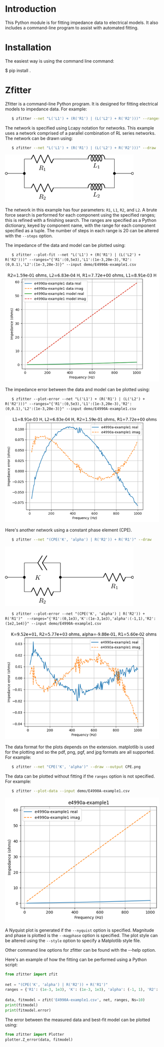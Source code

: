Introduction
============

This Python module is for fitting impedance data to electrical models.   It also includes a command-line program to assist with automated fitting.


Installation
============

The easiest way is using the command line command:

   $ pip install .
   
   
Zfitter
=======

Zfitter is a command-line Python program.  It is designed for fitting
electrical models to impedance data.   For example:

``` bash
   $ zfitter --net "L('L1') + (R('R1') | (L('L2') + R('R2')))" --ranges="{'R1':(0,5e3),'L1':(1e-3,20e-3),'R2':(0,0.1),'L2':(1e-3,20e-3)}" --input demo/E4990A-example1.csv --plot-error
```
   
The network is specified using Lcapy notation for networks.  This example uses a network comprised of a parallel combination of RL series networks.  The network can be drawn using:

``` bash
   $ zfitter --net "L('L1') + (R('R1') | (L('L2') + R('R2')))" --draw
```

![](doc/RL2.png)


The network in this example has four parameters: `R1`, `L1`, `R2`, and
`L2`.  A brute force search is performed for each component using the
specified ranges; this is refined with a finishing search.  The ranges
are specified as a Python dictionary, keyed by component name, with
the range for each component specified as a tuple.  The number of
steps in each range is 20 can be altered with the `--steps` option.

The impedance of the data and model can be plotted using:

```
   $ zfitter --plot-fit --net "L('L1') + (R('R1') | (L('L2') + R('R2')))" --ranges="{'R1':(0,5e3),'L1':(1e-3,20e-3),'R2':(0,0.1),'L2':(1e-3,20e-3)}" --input demo/E4990A-example1.csv
```
   
![](doc/fit1.png)

The impedance error between the data and model can be plotted using:

```
   $ zfitter --plot-error --net "L('L1') + (R('R1') | (L('L2') + R('R2')))" --ranges="{'R1':(0,5e3),'L1':(1e-3,20e-3),'R2':(0,0.1),'L2':(1e-3,20e-3)}" --input demo/E4990A-example1.csv
```

![](doc/error1.png)


Here's another network using a constant phase element (CPE).

``` bash
   $ zfitter --net "(CPE('K', 'alpha') | R('R2')) + R('R1')" --draw
```

![](doc/CPE2.png)


```
   $ zfitter --plot-error --net "(CPE('K', 'alpha') | R('R2')) + R('R1')"  --ranges="{'R1':(0,1e3),'K':(1e-3,1e3),'alpha':(-1,1),'R2':(1e2,1e4)}" --input demo/E4990A-example1.csv
```

![](doc/error2.png)


The data format for the plots depends on the extension.  matplotlib is
used for the plotting and so the pdf, png, pgf, and jpg formats are
all supported.   For example:

``` bash
   $ zfitter --net "CPE('K', 'alpha')" --draw --output CPE.png
```

The data can be plotted without fitting if the `ranges` option is not specified.  For example:

``` bash
   $ zfitter --plot-data --input demo/E4990A-example1.csv
```

![](doc/data.png)

A Nyquist plot is generated if the `--nyquist` option is specified.   Magnitude and phase is plotted is the `--magphase` option is specified.  The plot style can be altered using the `--style` option to specify a Matplotlib style file.

Other command line options for zfitter can be found with the --help option.


Here's an example of how the fitting can be performed using a Python script:

``` python
from zfitter import zfit

net = "(CPE('K', 'alpha') | R('R2')) + R('R1')"
ranges = {'R1': (1e-3, 1e3), 'K': (1e-3, 1e3), 'alpha': (-1, 1), 'R2': (100, 1e4)}

data, fitmodel = zfit('E4990A-example1.csv', net, ranges, Ns=10)
print(fitmodel)
print(fitmodel.error)
```

The error between the measured data and best-fit model can be plotted using:

``` python
from zfitter import Plotter
plotter.Z_error(data, fitmodel)
```
